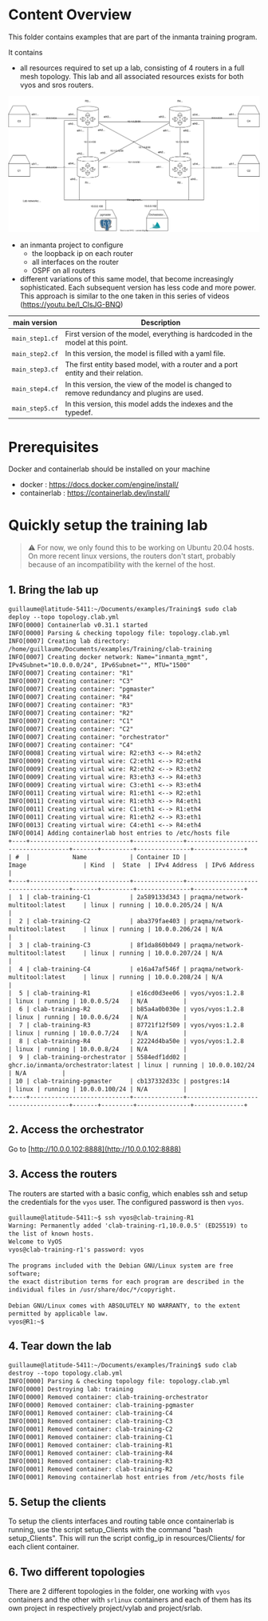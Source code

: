 # Content Overview

This folder contains examples that are part of the inmanta training program. 

It contains
-  all resources required to set up a lab, consisting of 4 routers in a full mesh topology. This lab and all associated resources exists for both vyos and sros routers. 

![](topology.svg)

- an inmanta project to configure
   - the loopback ip on each router
   - all interfaces on the router
   - OSPF on all routers
- different variations of this same model, that become increasingly sophisticated. Each subsequent version has less code and more power. This approach is similar to the one taken in this series of videos (https://youtu.be/l_ClsJG-BNQ)

| main version | Description |
| --- | --- |
| `main_step1.cf` | First version of the model, everything is hardcoded in the model at this point. |
| `main_step2.cf` | In this version, the model is filled with a yaml file. |
| `main_step3.cf` | The first entity based model, with a router and a port entity and their relation. |
| `main_step4.cf` | In this version, the view of the model is changed to remove redundancy and plugins are used. |
| `main_step5.cf` | In this version, this model adds the indexes and the typedef. |

# Prerequisites

Docker and containerlab should be installed on your machine
- docker : https://docs.docker.com/engine/install/
- containerlab : https://containerlab.dev/install/

# Quickly setup the training lab

> :warning: For now, we only found this to be working on Ubuntu 20.04 hosts.  On more recent linux versions, the routers don't start, probably because of an incompatibility with the kernel of the host.

## 1. Bring the lab up
```console
guillaume@latitude-5411:~/Documents/examples/Training$ sudo clab deploy --topo topology.clab.yml 
INFO[0000] Containerlab v0.31.1 started                 
INFO[0000] Parsing & checking topology file: topology.clab.yml 
INFO[0007] Creating lab directory: /home/guillaume/Documents/examples/Training/clab-training 
INFO[0007] Creating docker network: Name="inmanta_mgmt", IPv4Subnet="10.0.0.0/24", IPv6Subnet="", MTU="1500" 
INFO[0007] Creating container: "R1"                     
INFO[0007] Creating container: "C3"                     
INFO[0007] Creating container: "pgmaster"               
INFO[0007] Creating container: "R4"                     
INFO[0007] Creating container: "R3"                     
INFO[0007] Creating container: "R2"                     
INFO[0007] Creating container: "C1"                     
INFO[0007] Creating container: "C2"                     
INFO[0007] Creating container: "orchestrator"           
INFO[0007] Creating container: "C4"                     
INFO[0008] Creating virtual wire: R2:eth3 <--> R4:eth2  
INFO[0009] Creating virtual wire: C2:eth1 <--> R2:eth4  
INFO[0009] Creating virtual wire: R2:eth2 <--> R3:eth2  
INFO[0009] Creating virtual wire: R3:eth3 <--> R4:eth3  
INFO[0009] Creating virtual wire: C3:eth1 <--> R3:eth4  
INFO[0011] Creating virtual wire: R1:eth1 <--> R2:eth1  
INFO[0011] Creating virtual wire: R1:eth3 <--> R4:eth1  
INFO[0011] Creating virtual wire: C1:eth1 <--> R1:eth4  
INFO[0011] Creating virtual wire: R1:eth2 <--> R3:eth1  
INFO[0013] Creating virtual wire: C4:eth1 <--> R4:eth4  
INFO[0014] Adding containerlab host entries to /etc/hosts file 
+----+----------------------------+--------------+-------------------------------------+-------+---------+---------------+--------------+
| #  |            Name            | Container ID |                Image                | Kind  |  State  | IPv4 Address  | IPv6 Address |
+----+----------------------------+--------------+-------------------------------------+-------+---------+---------------+--------------+
|  1 | clab-training-C1           | 2a589133d343 | praqma/network-multitool:latest     | linux | running | 10.0.0.205/24 | N/A          |
|  2 | clab-training-C2           | aba379fae403 | praqma/network-multitool:latest     | linux | running | 10.0.0.206/24 | N/A          |
|  3 | clab-training-C3           | 8f1da860b049 | praqma/network-multitool:latest     | linux | running | 10.0.0.207/24 | N/A          |
|  4 | clab-training-C4           | e16a47af546f | praqma/network-multitool:latest     | linux | running | 10.0.0.208/24 | N/A          |
|  5 | clab-training-R1           | e16cd0d3ee06 | vyos/vyos:1.2.8                     | linux | running | 10.0.0.5/24   | N/A          |
|  6 | clab-training-R2           | b85a4a0b030e | vyos/vyos:1.2.8                     | linux | running | 10.0.0.6/24   | N/A          |
|  7 | clab-training-R3           | 87721f12f509 | vyos/vyos:1.2.8                     | linux | running | 10.0.0.7/24   | N/A          |
|  8 | clab-training-R4           | 22224d4ba50e | vyos/vyos:1.2.8                     | linux | running | 10.0.0.8/24   | N/A          |
|  9 | clab-training-orchestrator | 5584edf1dd02 | ghcr.io/inmanta/orchestrator:latest | linux | running | 10.0.0.102/24 | N/A          |
| 10 | clab-training-pgmaster     | cb137332d33c | postgres:14                         | linux | running | 10.0.0.100/24 | N/A          |
+----+----------------------------+--------------+-------------------------------------+-------+---------+---------------+--------------+
```

## 2. Access the orchestrator
Go to [http://10.0.0.102:8888](http://10.0.0.102:8888)

## 3. Access the routers
The routers are started with a basic config, which enables ssh and setup the credentials for the `vyos` user.  The configured password is then `vyos`.

```console
guillaume@latitude-5411:~$ ssh vyos@clab-training-R1
Warning: Permanently added 'clab-training-r1,10.0.0.5' (ED25519) to the list of known hosts.
Welcome to VyOS
vyos@clab-training-r1's password: vyos

The programs included with the Debian GNU/Linux system are free software;
the exact distribution terms for each program are described in the
individual files in /usr/share/doc/*/copyright.

Debian GNU/Linux comes with ABSOLUTELY NO WARRANTY, to the extent
permitted by applicable law.
vyos@R1:~$ 
```

## 4. Tear down the lab
```console
guillaume@latitude-5411:~/Documents/examples/Training$ sudo clab destroy --topo topology.clab.yml 
INFO[0000] Parsing & checking topology file: topology.clab.yml 
INFO[0000] Destroying lab: training                     
INFO[0000] Removed container: clab-training-orchestrator 
INFO[0000] Removed container: clab-training-pgmaster    
INFO[0001] Removed container: clab-training-C4          
INFO[0001] Removed container: clab-training-C3          
INFO[0001] Removed container: clab-training-C2          
INFO[0001] Removed container: clab-training-C1          
INFO[0001] Removed container: clab-training-R1          
INFO[0001] Removed container: clab-training-R4          
INFO[0001] Removed container: clab-training-R3          
INFO[0001] Removed container: clab-training-R2          
INFO[0001] Removing containerlab host entries from /etc/hosts file
```

## 5. Setup the clients
To setup the clients interfaces and routing table once containerlab is running, use the script setup_Clients with the command "bash setup_Clients". 
This will run the script config_ip in resources/Clients/ for each client container.

## 6. Two different topologies
There are 2 different topologies in the folder, one working with `vyos` containers and the other with `srlinux` containers and each of them has its own project in respectively project/vylab and project/srlab.
